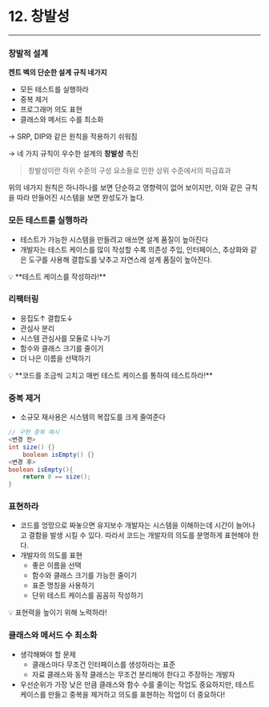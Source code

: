 # 12. 창발성

---

### 창발적 설계

 **켄트 벡의 단순한 설계 규칙 네가지**

- 모든 테스트를 실행하라
- 중복 제거
- 프로그래머 의도 표현
- 클래스와 메서드 수를 최소화

→ SRP, DIP와 같은 원칙을 적용하기 쉬워짐

→ 네 가지 규칙이 우수한 설계의 **창발성** 촉진

> 창발성이란 하위 수준의 구성 요소들로 인한 상위 수준에서의 파급효과
> 

위의 네가지 원칙은 하나하나를 보면 단순하고 영향력이 없어 보이지만, 이와 같은 규칙을 따라 만들어진 시스템을 보면 완성도가 높다.

### 모든 테스트를 실행하라

- 테스트가 가능한 시스템을 만들려고 애쓰면 설계 품질이 높아진다
- 개발자는 테스트 케이스를 많이 작성할 수록 의존성 주입, 인터페이스, 추상화와 같은 도구를 사용해 결합도를 낮추고 자연스레 설계 품질이 높아진다.

<aside>
💡 **테스트 케이스를 작성하라!**

</aside>

### 리팩터링

- 응집도↑ 결합도↓
- 관심사 분리
- 시스템 관심사를 모듈로 나누기
- 함수와 클래스 크기를 줄이기
- 더 나은 이름을 선택하기

<aside>
💡 **코드를 조금씩 고치고 매번 테스트 케이스를 통하여 테스트하라!**

</aside>

### 중복 제거

- 소규모 재사용은 시스템의 복잡도를 크게 줄여준다

```java
// 구현 중복 예시
<변경 전>
int size() {}
	boolean isEmpty() {}
<변경 후>
boolean isEmpty(){
	return 0 == size();
}
```

### 표현하라

- 코드를 엉망으로 짜놓으면 유지보수 개발자는 시스템을 이해하는데 시간이 늘어나고 결함을 발생 시킬 수 있다. 따라서 코드는 개발자의 의도를 분명하게 표현해야 한다.
- 개발자의 의도를 표현
    - 좋은 이름을 선택
    - 함수와 클래스 크기를 가능한 줄이기
    - 표준 명칭을 사용하기
    - 단위 테스트 케이스를 꼼꼼히 작성하기

<aside>
💡 표현력을 높이기 위해 노력하라!

</aside>

### 클래스와 메서드 수 최소화

- 생각해봐야 할 문제
    - 클래스마다 무조건 인터페이스를 생성하라는 표준
    - 자료 클래스와 동작 클래스는 무조건 분리해야 한다고 주장하는 개발자
- 우선순위가 가장 낮은 만큼 클래스와 함수 수를 줄이는 작업도 중요하지만, 테스트 케이스를 만들고 중복을 제거하고 의도를 표현하는 작업이 더 중요하다!